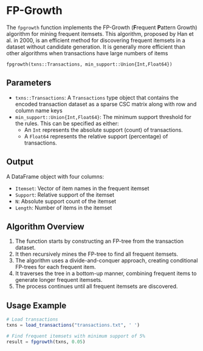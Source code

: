 # FP-Growth

The `fpgrowth` function implements the FP-Growth (**F**requent **P**attern Growth) algorithm for mining frequent itemsets. This algorithm, proposed by Han et al. in 2000, is an efficient method for discovering frequent itemsets in a dataset without candidate generation. It is generally more efficient than other algorithms when transactions have large numbers of items

```@docs
fpgrowth(txns::Transactions, min_support::Union{Int,Float64})
```

## Parameters

- `txns::Transactions`: A `Transactions` type object that contains the encoded transaction dataset as a sparse CSC matrix along with row and column name keys
- `min_support::Union{Int,Float64}`: The minimum support threshold for the rules. This can be specified as either:
    - An `Int` represents the absolute support (count) of transactions.
    - A `Float64` represents the relative support (percentage) of transactions.

## Output
A DataFrame object with four columns:
- `Itemset`: Vector of item names in the frequent itemset
- `Support`: Relative support of the itemset
- `N`: Absolute support count of the itemset
- `Length`: Number of items in the itemset

## Algorithm Overview

1. The function starts by constructing an FP-tree from the transaction dataset.
2. It then recursively mines the FP-tree to find all frequent itemsets.
3. The algorithm uses a divide-and-conquer approach, creating conditional FP-trees for each frequent item.
4. It traverses the tree in a bottom-up manner, combining frequent items to generate longer frequent itemsets.
5. The process continues until all frequent itemsets are discovered.

## Usage Example
```julia
# Load transactions
txns = load_transactions("transactions.txt", ' ')

# Find frequent itemsets with minimum support of 5%
result = fpgrowth(txns, 0.05)
```